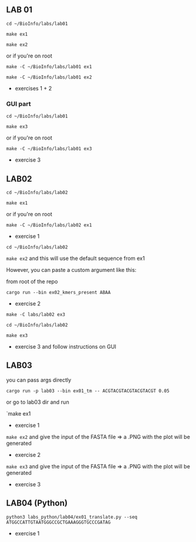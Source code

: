 ## LAB 01

`cd ~/BioInfo/labs/lab01`

`make ex1`

`make ex2`

or if you're on root

`make -C ~/BioInfo/labs/lab01 ex1`

`make -C ~/BioInfo/labs/lab01 ex2`

- exercises 1 + 2

### GUI part

`cd ~/BioInfo/labs/lab01`

`make ex3`

or if you're on root

`make -C ~/BioInfo/labs/lab01 ex3`

- exercise 3

## LAB02

`cd ~/BioInfo/labs/lab02`

`make ex1`

or if you're on root

`make -C ~/BioInfo/labs/lab02 ex1`

- exercise 1

`cd ~/BioInfo/labs/lab02`

`make ex2` and this will use the default sequence from ex1

However, you can paste a custom argument like this:

from root of the repo 

`cargo run --bin ex02_kmers_present ABAA`

- exercise 2

`make -C labs/lab02 ex3`

`cd ~/BioInfo/labs/lab02`

`make ex3`

- exercise 3 and follow instructions on GUI

## LAB03

you can pass args directly 

`cargo run -p lab03 --bin ex01_tm -- ACGTACGTACGTACGTACGT 0.05`

or go to lab03 dir and run 

`make ex1

- exercise 1

`make ex2` and give the input of the FASTA file => a .PNG with the plot will be generated

- exercise 2

`make ex3` and give the input of the FASTA file => a .PNG with the plot will be generated

- exercise 3

## LAB04 (Python)

`python3 labs_python/lab04/ex01_translate.py --seq ATGGCCATTGTAATGGGCCGCTGAAAGGGTGCCCGATAG`

- exercise 1